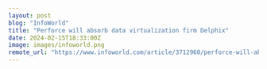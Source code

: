 ```yaml
---
layout: post
blog: "InfoWorld"
title: "Perforce will absorb data virtualization firm Delphix"
date: 2024-02-15T18:33:00Z
image: images/infoworld.png
remote_url: "https://www.infoworld.com/article/3712960/perforce-will-absorb-data-virtualization-firm-delphix.html#tk.rss_applicationdevelopment"
---
```

